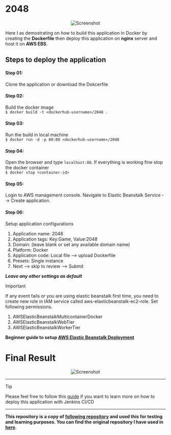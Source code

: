 # 2048
<p align="center">
  <img src="https://cloud.githubusercontent.com/assets/1175750/8614312/280e5dc2-26f1-11e5-9f1f-5891c3ca8b26.png" alt="Screenshot"/>
</p>

Here I as demostrating on how to build this application in Docker by creating the **Dockerfile** then deploy this application on **nginx** server and host it on **AWS EBS**.

## Steps to deploy the application

#### Step 01:
Clone the application or download the Dokcerfile

#### Step 02:
Build the docker image<br>
`$ docker build -t <dockerhub-username>/2048 .`

#### Step 03:
Run the build in local machine<br>
`$ docker run -d -p 80:80 <dockerhub-username>/2048`

#### Step 04:
Open the browser and type `localhost:80`. If everything is working fine stop the docker container<br>
`$ docker stop <container-id>`

#### Step 05:
Login to AWS management console. Navigate to Elastic Beanstalk Service --> Create application.

#### Step 06:
Setup application configurations

1. Application name: 2048
2. Application tags: Key:Game, Value:2048
3. Domain: (leave blank or set any available domain name)
4. Platform: Docker
5. Application code: Local file --> upload Dockerfile
6. Presets: Single instance
7. Next --> skip to review --> Submit

***Leave any other settings as default***

> [!IMPORTANT]  
> If any event fails or you are using elastic beanstalk first time, you need to create new role in IAM service called aws-elasticbeanstalk-ec2-role. Set following permissions.<br>
> 1. AWSElasticBeanstalkMulticontainerDocker
> 2. AWSElasticBeanstalkWebTier
> 3. AWSElasticBeanstalkWorkerTier

**Beginner guide to setup [AWS Elastic Beanstalk Deployment](https://www.youtube.com/watch?v=aTQbyBUNoms&t=246s)**

# Final Result

<p align="center">
  <img src="https://github.com/user-attachments/assets/34c23c15-f5b1-4c5b-889c-88fad09a6279" alt="Screenshot"/>
</p>

<hr>

> [!TIP]
> Please feel free to follow this [guide](https://mrcloudbook.com/deploying-2048-game-on-docker-and-kubernetes-with-jenkins-ci-cd/#more-1813) if you want to learn more on how to deploy this application with Jenkins CI/CD

<hr>

**This repository is a copy of [following repository](https://github.com/gabrielecirulli/2048) and used this for testing and learning purposes. You can find the original repository I have used in [here](https://github.com/gabrielecirulli/2048).**

